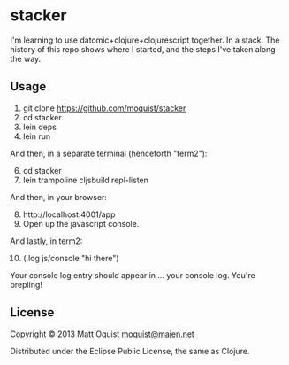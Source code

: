 stacker
=======

I'm learning to use datomic+clojure+clojurescript together. In a stack. The history of this repo shows where I started, and the steps I've taken along the way.

## Usage

1. git clone https://github.com/moquist/stacker
2. cd stacker
3. lein deps
4. lein run

And then, in a separate terminal (henceforth "term2"):

6. cd stacker
7. lein trampoline cljsbuild repl-listen

And then, in your browser:

8. http://localhost:4001/app
9. Open up the javascript console.

And lastly, in term2:

10. (.log js/console "hi there")

Your console log entry should appear in ... your console log. You're brepling!

## License

Copyright © 2013 Matt Oquist <moquist@majen.net>

Distributed under the Eclipse Public License, the same as Clojure.
